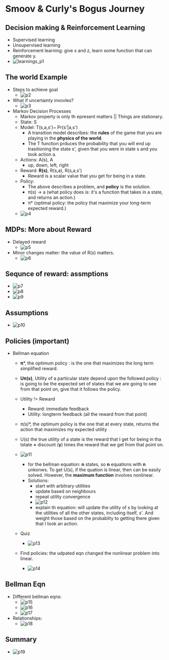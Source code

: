 # Smoov & Curly's Bogus Journey

## Decision making & Reinforcement Learning
- Supervised learning
- Unsupervised learning 
- Reinforcement learning: give x and z, learn some function that can generate y.
- ![learnings_p1](https://raw.githubusercontent.com/suereey/RL_CS7642_Fall2021_StudyNotes/main/screenshot/P1_01.PNG)

## The world Example
- Steps to achieve goal
	- ![p2](https://raw.githubusercontent.com/suereey/RL_CS7642_Fall2021_StudyNotes/main/screenshot/P1_02.PNG)
- What if uncertainty invovles?
	- ![p3](https://raw.githubusercontent.com/suereey/RL_CS7642_Fall2021_StudyNotes/main/screenshot/P1_03.PNG)
- Markov Decision Processes
	- Markov property is only th epresent matters || Things are stationary.
	- State: S
	- Model: T(s,a,s')~ Pr(s'|a,s')
		- A transition model describes: the **rules** of the game that you are playing in the **physics of the world**.
		- The T function prduces the probability that you will end up trasitioning the state s', given that you were in state s and you took action a.
	- Actions: A(s), A 
		- up, down, left, right
	- Reward: **R(s)**, R(s,a), R(s,a,s')
		- Reward is a scalar value that you get for being in a state.
	- Policy:
		- The above describes a problem, and **policy** is the solution.
		- π(s) → a (what policy does is: it's a function that takes in a state, and returns an action.)
		- π* (optimal policy: the policy that maximize your long-term expected reward.)
	- ![p4](https://raw.githubusercontent.com/suereey/RL_CS7642_Fall2021_StudyNotes/main/screenshot/P1_04.PNG)

## MDPs: More about Reward
- Delayed reward
	- ![p5](https://raw.githubusercontent.com/suereey/RL_CS7642_Fall2021_StudyNotes/main/screenshot/P1_05.PNG)
- Minor changes matter: the value of R(s) matters.
	- ![p6](https://raw.githubusercontent.com/suereey/RL_CS7642_Fall2021_StudyNotes/main/screenshot/P1_06.PNG)

## Sequnce of reward: assmptions
- ![p7](https://raw.githubusercontent.com/suereey/RL_CS7642_Fall2021_StudyNotes/main/screenshot/P1_07.PNG)
- ![p8](https://raw.githubusercontent.com/suereey/RL_CS7642_Fall2021_StudyNotes/main/screenshot/P1_08.PNG)
- ![p9](https://raw.githubusercontent.com/suereey/RL_CS7642_Fall2021_StudyNotes/main/screenshot/P1_09.PNG)
## Assumptions
- ![p10](https://raw.githubusercontent.com/suereey/RL_CS7642_Fall2021_StudyNotes/main/screenshot/P1_10.PNG)

## Policies (important)
- Bellman equation
	- **π***, the optimum policy : is the one that maximizes the long term simplified reward.
	- **Uπ(s)**, Utility of a particular state depend upon the followed policy : is going to be the expected set of states that we are going to see from that point on, give that it follows the policy.
	- Utility != Reward
		- Reward: immediate feedback
		- Utility: longterm feedback (all the reward from that point)
	- **π*(s)**, the optimum policy is the one that at every state, returns the action that maximizes my expected utility
	- U(s) the true utility of a state is the reward that I get for being in tha tstate **+** discount (**γ**) times the reward that we get from that point on.
	- ![p11](https://raw.githubusercontent.com/suereey/RL_CS7642_Fall2021_StudyNotes/main/screenshot/P1_11.PNG)
		- for the bellman equation: **n** states, so **n** equations with **n** unkonws. To get U(s), if the quation is linear, then can be easily solved. However, the **maximum function** involves nonlinear.
		- Solutions:
			- start with arbitrary utilities
			- update based on neighbours
			- repeat utility convergence
			- ![p12](https://raw.githubusercontent.com/suereey/RL_CS7642_Fall2021_StudyNotes/main/screenshot/P1_12.PNG)
			- explain th equation: will update the utility of s by looking at the utilities of all the other states, including itself, s'. And weight those based on the probablity to getting there given that I took an action.  

	- Quiz
		- ![p13](https://raw.githubusercontent.com/suereey/RL_CS7642_Fall2021_StudyNotes/main/screenshot/P1_13.PNG)
	- Find policies: the udpated eqn changed the nonlinear problem into linear.
		- ![p14](https://raw.githubusercontent.com/suereey/RL_CS7642_Fall2021_StudyNotes/main/screenshot/P1_14.PNG)
## Bellman Eqn
- Different bellman eqns:
	- ![p15](https://raw.githubusercontent.com/suereey/RL_CS7642_Fall2021_StudyNotes/main/screenshot/P1_15.PNG)
	- ![p16](https://raw.githubusercontent.com/suereey/RL_CS7642_Fall2021_StudyNotes/main/screenshot/P1_16.PNG)
	- ![p17](https://raw.githubusercontent.com/suereey/RL_CS7642_Fall2021_StudyNotes/main/screenshot/P1_17.PNG)
- Relationships:
	- ![p18](https://raw.githubusercontent.com/suereey/RL_CS7642_Fall2021_StudyNotes/main/screenshot/P1_18.PNG)

## Summary
- ![p19](https://raw.githubusercontent.com/suereey/RL_CS7642_Fall2021_StudyNotes/main/screenshot/P1_19.PNG)